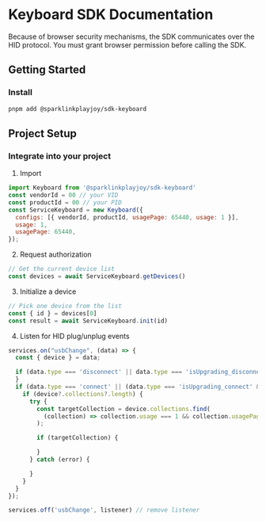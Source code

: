 # Keyboard SDK Documentation

Because of browser security mechanisms, the SDK communicates over the HID protocol. You must grant browser permission before calling the SDK.

## Getting Started

### Install
```bash
pnpm add @sparklinkplayjoy/sdk-keyboard
```

## Project Setup

### Integrate into your project
1. Import
```js
import Keyboard from '@sparklinkplayjoy/sdk-keyboard'
const vendorId = 00 // your VID
const productId = 00 // your PID
const ServiceKeyboard = new Keyboard({
  configs: [{ vendorId, productId, usagePage: 65440, usage: 1 }],
  usage: 1,
  usagePage: 65440,
});
```

2. Request authorization
```js
// Get the current device list
const devices = await ServiceKeyboard.getDevices()
```

3. Initialize a device
```js
// Pick one device from the list
const { id } = devices[0]
const result = await ServiceKeyboard.init(id)
```

4. Listen for HID plug/unplug events
```js
services.on("usbChange", (data) => {
  const { device } = data;

  if (data.type === 'disconnect' || data.type === 'isUpgrading_disconnect') {
  }
  if (data.type === 'connect' || (data.type === 'isUpgrading_connect' && data.reconnect)) {
    if (device?.collections?.length) {
      try {
        const targetCollection = device.collections.find(
          (collection) => collection.usage === 1 && collection.usagePage === 0xffb0,
        );

        if (targetCollection) {

        }
      } catch (error) {

      }
    }
  }
});

services.off('usbChange', listener) // remove listener
```
